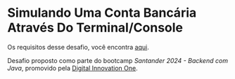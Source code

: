 # Simulando Uma Conta Bancária Através Do Terminal/Console

Os requisitos desse desafio, você encontra [aqui](https://github.com/digitalinnovationone/trilha-java-basico/tree/main/desafios/sintaxe).

Desafio proposto como parte do bootcamp _Santander 2024 - Backend com Java_, promovido pela [Digital Innovation One](https://www.dio.me/).
